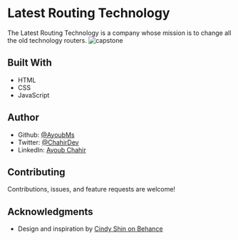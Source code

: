 # Latest Routing Technology

The Latest Routing Technology is a company whose mission is to change all the old technology routers.
![capstone](https://user-images.githubusercontent.com/95053734/151938929-e6241d51-5184-4a3f-9b27-ed1be699b7e7.png)

## Built With

- HTML
- CSS
- JavaScript

## Author

- Github: [@AyoubMs](https://github.com/AyoubMs)
- Twitter: [@ChahirDev](https://twitter.com/ChahirDev)
- LinkedIn: [Ayoub Chahir](https://www.linkedin.com/in/ayoub-chahir/)

## Contributing

Contributions, issues, and feature requests are welcome!

## Acknowledgments

- Design and inspiration by [Cindy Shin on Behance](https://www.behance.net/gallery/29845175/CC-Global-Summit-2015)
